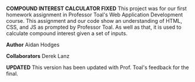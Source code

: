 **COMPOUND INTEREST CALCULATOR FIXED**
This project was for our first homework assignment in Professor Toal's Web Application Development course. This assignment and our code show an understanding of HTML, CSS, and JS as prompted by Professor Toal. As well as that, it is used to calculate compound interest given a set of inputs.

**Author**
Aidan Hodges

**Collaborators**
Derek Lanz

**UPDATED**
This version has been updated with Prof. Toal's feedback for the final.
